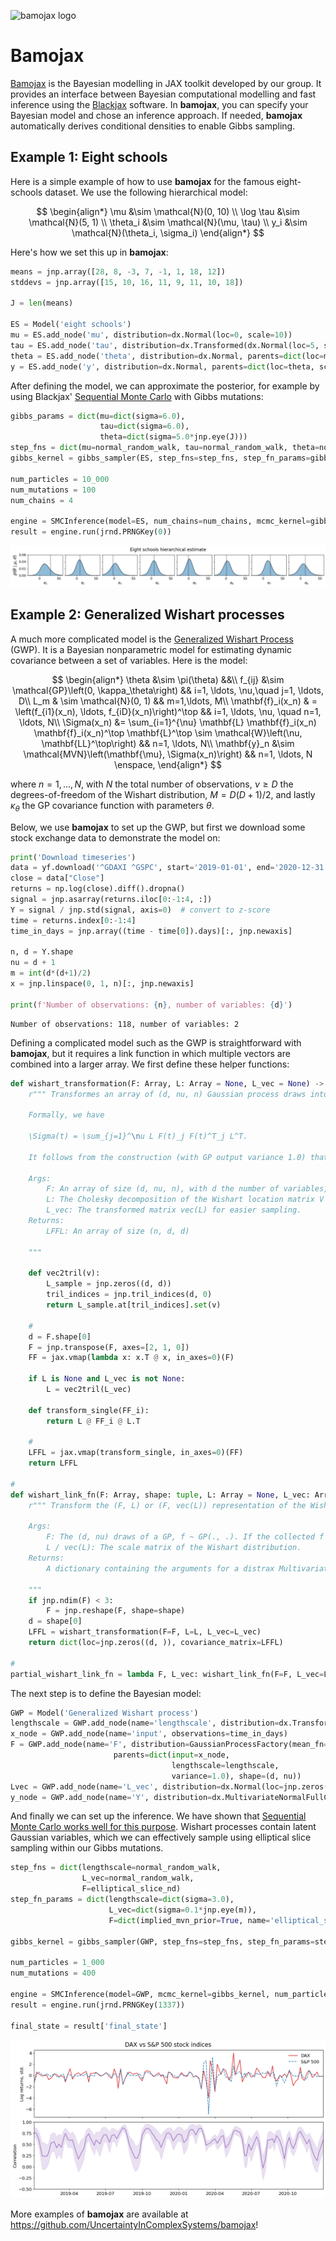 ![bamojax logo](../images/bamojax_logo_2x.png)

# Bamojax

[Bamojax](https://doi.org/10.5281/zenodo.15038847) is the Bayesian modelling in JAX toolkit developed by our group. It provides an interface between Bayesian computational modelling and fast inference using the [Blackjax](https://blackjax-devs.github.io/blackjax/) software. In **bamojax**, you can specify your Bayesian model and chose an inference approach. If needed, **bamojax** automatically derives conditional densities to enable Gibbs sampling.


## Example 1: Eight schools

Here is a simple example of how to use **bamojax** for the famous eight-schools dataset. We use the following hierarchical model:

$$
\begin{align*}
    \mu &\sim \mathcal{N}(0, 10) \\
    \log \tau &\sim \mathcal{N}(5, 1) \\
    \theta_i &\sim \mathcal{N}(\mu, \tau) \\
    y_i &\sim \mathcal{N}(\theta_i, \sigma_i)
\end{align*}
$$

Here's how we set this up in **bamojax**:


```python
means = jnp.array([28, 8, -3, 7, -1, 1, 18, 12])
stddevs = jnp.array([15, 10, 16, 11, 9, 11, 10, 18])

J = len(means)

ES = Model('eight schools')
mu = ES.add_node('mu', distribution=dx.Normal(loc=0, scale=10))
tau = ES.add_node('tau', distribution=dx.Transformed(dx.Normal(loc=5, scale=1), tfb.Exp()))
theta = ES.add_node('theta', distribution=dx.Normal, parents=dict(loc=mu, scale=tau), shape=(J, ))
y = ES.add_node('y', distribution=dx.Normal, parents=dict(loc=theta, scale=stddevs), observations=means)
```

After defining the model, we can approximate the posterior, for example by using Blackjax' [Sequential Monte Carlo](https://link.springer.com/article/10.3758/s13428-025-02642-1?utm_source=rct_congratemailt&utm_medium=email&utm_campaign=oa_20250326&utm_content=10.3758/s13428-025-02642-1) with Gibbs mutations:


```python
gibbs_params = dict(mu=dict(sigma=6.0),
                    tau=dict(sigma=6.0),
                    theta=dict(sigma=5.0*jnp.eye(J)))
step_fns = dict(mu=normal_random_walk, tau=normal_random_walk, theta=normal_random_walk)
gibbs_kernel = gibbs_sampler(ES, step_fns=step_fns, step_fn_params=gibbs_params)

num_particles = 10_000
num_mutations = 100
num_chains = 4

engine = SMCInference(model=ES, num_chains=num_chains, mcmc_kernel=gibbs_kernel, num_particles=num_particles, num_mutations=num_mutations)
result = engine.run(jrnd.PRNGKey(0))
```


![png](_static/bamojax_demo_files/bamojax_demo_7_0.png)
    


## Example 2: Generalized Wishart processes

A much more complicated model is the [Generalized Wishart Process](https://arxiv.org/abs/1101.0240) (GWP). It is a Bayesian nonparametric model for estimating dynamic covariance between a set of variables. Here is the model:

$$
\begin{align*}
    \theta &\sim \pi(\theta) &&\\
    f_{ij} &\sim \mathcal{GP}\left(0, \kappa_\theta\right) && i=1, \ldots, \nu,\quad j=1, \ldots, D\\
    L_m & \sim \mathcal{N}(0, 1) && m=1,\ldots, M\\
    \mathbf{f}_i(x_n) & = \left(f_{i1}(x_n), \ldots, f_{iD}(x_n)\right)^\top && i=1, \ldots, \nu, \quad n=1, \ldots, N\\
    \Sigma(x_n) &= \sum_{i=1}^{\nu} \mathbf{L} \mathbf{f}_i(x_n) \mathbf{f}_i(x_n)^\top \mathbf{L}^\top \sim \mathcal{W}\left(\nu, \mathbf{LL}^\top\right) && n=1, \ldots, N\\
    \mathbf{y}_n &\sim \mathcal{MVN}\left(\mathbf{\mu}, \Sigma(x_n)\right) && n=1, \ldots, N \enspace,
\end{align*} 
$$

where $n=1, \ldots, N$, with $N$ the total number of observations, $\nu \geq D$ the degrees-of-freedom of the Wishart distribution, $M = D(D+1)/2$, and lastly $\kappa_\theta$ the GP covariance function with parameters $\theta$.

Below, we use **bamojax** to set up the GWP, but first we download some stock exchange data to demonstrate the model on:


```python
print('Download timeseries')
data = yf.download('^GDAXI ^GSPC', start='2019-01-01', end='2020-12-31', interval='1d')
close = data["Close"]
returns = np.log(close).diff().dropna()
signal = jnp.asarray(returns.iloc[0:-1:4, :])
Y = signal / jnp.std(signal, axis=0)  # convert to z-score
time = returns.index[0:-1:4]
time_in_days = jnp.array((time - time[0]).days)[:, jnp.newaxis]

n, d = Y.shape
nu = d + 1
m = int(d*(d+1)/2)
x = jnp.linspace(0, 1, n)[:, jnp.newaxis]

print(f'Number of observations: {n}, number of variables: {d}')
```


    Number of observations: 118, number of variables: 2




Defining a complicated model such as the GWP is straightforward with **bamojax**, but it requires a link function in which multiple vectors are combined into a larger array. We first define these helper functions:


```python
def wishart_transformation(F: Array, L: Array = None, L_vec = None) -> Array:
    r""" Transformes an array of (d, nu, n) Gaussian process draws into an array of (n, d, d) Wishart-distributed covariance matrices.

    Formally, we have

    \Sigma(t) = \sum_{j=1}^\nu L F(t)_j F(t)^T_j L^T.

    It follows from the construction (with GP output variance 1.0) that \Sigma(t) ~ W_d(V, nu), with V the Wishart location and nu its degrees of freedom.

    Args:
        F: An array of size (d, nu, n), with d the number of variables, nu>d the degrees-of-freedom and n the number of timepoints. F[i,j,:] ~ GP(mean, cov_fn)
        L: The Cholesky decomposition of the Wishart location matrix V
        L_vec: The transformed matrix vec(L) for easier sampling.
    Returns:
        LFFL: An array of size (n, d, d)

    """

    def vec2tril(v):
        L_sample = jnp.zeros((d, d))
        tril_indices = jnp.tril_indices(d, 0)
        return L_sample.at[tril_indices].set(v)

    #
    d = F.shape[0]
    F = jnp.transpose(F, axes=[2, 1, 0])    
    FF = jax.vmap(lambda x: x.T @ x, in_axes=0)(F)   

    if L is None and L_vec is not None:
        L = vec2tril(L_vec)

    def transform_single(FF_i):
        return L @ FF_i @ L.T
    
    #    
    LFFL = jax.vmap(transform_single, in_axes=0)(FF)    
    return LFFL
 
# 
def wishart_link_fn(F: Array, shape: tuple, L: Array = None, L_vec: Array = None) -> dict:
    r""" Transform the (F, L) or (F, vec(L)) representation of the Wishart process into a set of parameters for dx.MultivariateNormalFullCovariance ('loc and covariance_matrix')

    Args:
        F: The (d, nu) draws of a GP, f ~ GP(., .). If the collected f's are flattened, they are reshaped here.
        L / vec(L): The scale matrix of the Wishart distribution.
    Returns:
        A dictionary containing the arguments for a distrax MultivariateNormalFullCovariance distribution object.    
    
    """
    if jnp.ndim(F) < 3:
        F = jnp.reshape(F, shape=shape)
    d = shape[0]
    LFFL = wishart_transformation(F=F, L=L, L_vec=L_vec)
    return dict(loc=jnp.zeros((d, )), covariance_matrix=LFFL)

#
partial_wishart_link_fn = lambda F, L_vec: wishart_link_fn(F=F, L_vec=L_vec, shape=(d, nu, n))
```

The next step is to define the Bayesian model:


```python
GWP = Model('Generalized Wishart process')
lengthscale = GWP.add_node(name='lengthscale', distribution=dx.Transformed(dx.Normal(loc=3.0, scale=0.5), tfb.Exp()))
x_node = GWP.add_node(name='input', observations=time_in_days)
F = GWP.add_node(name='F', distribution=GaussianProcessFactory(mean_fn=Zero(), cov_fn=jk.RBF()), 
                       parents=dict(input=x_node, 
                                    lengthscale=lengthscale, 
                                    variance=1.0), shape=(d, nu))
Lvec = GWP.add_node(name='L_vec', distribution=dx.Normal(loc=jnp.zeros((m, )), scale=jnp.ones((m, ))))
y_node = GWP.add_node(name='Y', distribution=dx.MultivariateNormalFullCovariance, parents=dict(F=F, L_vec=Lvec), link_fn=partial_wishart_link_fn, observations=Y)
```

And finally we can set up the inference. We have shown that [Sequential Monte Carlo works well for this purpose](https://www.mdpi.com/1099-4300/26/8/695). Wishart processes contain latent Gaussian variables, which we can effectively sample using elliptical slice sampling within our Gibbs mutations. 


```python
step_fns = dict(lengthscale=normal_random_walk,
                L_vec=normal_random_walk,
                F=elliptical_slice_nd)
step_fn_params = dict(lengthscale=dict(sigma=3.0),
                      L_vec=dict(sigma=0.1*jnp.eye(m)),  
                      F=dict(implied_mvn_prior=True, name='elliptical_slice_nd', nd=(d, nu)))

gibbs_kernel = gibbs_sampler(GWP, step_fns=step_fns, step_fn_params=step_fn_params)

num_particles = 1_000
num_mutations = 400

engine = SMCInference(model=GWP, mcmc_kernel=gibbs_kernel, num_particles=num_particles, num_mutations=num_mutations, return_diagnostics=False)
result = engine.run(jrnd.PRNGKey(1337))

final_state = result['final_state']
```

    
![png](_static/bamojax_demo_files/bamojax_demo_17_0.png)
    


More examples of **bamojax** are available at https://github.com/UncertaintyInComplexSystems/bamojax!
